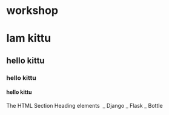 # workshop
# Iam kittu 
## hello kittu
### hello kittu
#### hello kittu
The HTML Section Heading elements
<img scr="https://th.bing.com/th/id/OIP.3LHlBbseJJu11fbfwMrV2wHaNK?w=115&h=192&c=7&o=5&dpr=1.5&pid=1.7">
_ Django
_ Flask
_ Bottle

